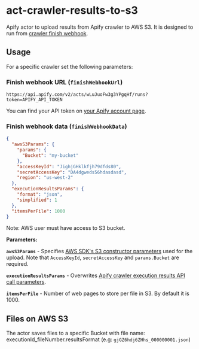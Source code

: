 # act-crawler-results-to-s3
Apify actor to upload results from Apify crawler to AWS S3.
It is designed to run from [crawler finish webhook](https://www.apify.com/docs#crawler-finishWebhookUrl).

## Usage

For a specific crawler set the following parameters:

### Finish webhook URL (`finishWebhookUrl`)
```
https://api.apify.com/v2/acts/wLuJuoFw3g3YPgqHf/runs?token=APIFY_API_TOKEN
```

You can find your API token on [your Apify account page](https://my.apify.com/account#/integrations).

### Finish webhook data (`finishWebhookData`)
```json
{
  "awsS3Params": {
    "params": {
      "Bucket": "my-bucket"
    },
    "accessKeyId": "JighjGHklkfjh79dfds80",
    "secretAccessKey": "DA4dgweds56hdasdasd",
    "region": "us-west-2"
  },
  "executionResultsParams": {
    "format": "json",
    "simplified": 1
  },
  "itemsPerFile": 1000
}
```
Note: AWS user must have access to S3 bucket.

**Parameters:**

**`awsS3Params`** - Specifies [AWS SDK's S3 constructor parameters](http://docs.aws.amazon.com/AWSJavaScriptSDK/latest/AWS/S3.html#constructor-property) used for the upload. Note that `AccessKeyId`, `secretAccessKey` and `params.Bucket` are required.

**`executionResultsParams`** - Overwrites [Apify crawler execution results API call parameters](https://www.apify.com/docs/api-v1#/reference/results/execution-results/get-execution-results).

**`itemsPerFile`** - Number of web pages to store per file in S3. By default it is 1000.

## Files on AWS S3
The actor saves files to a specific Bucket with file name:
executionId_fileNumber.resultsFormat (e.g: `gjGZ6hdj6ZHhs_000000001.json`)
